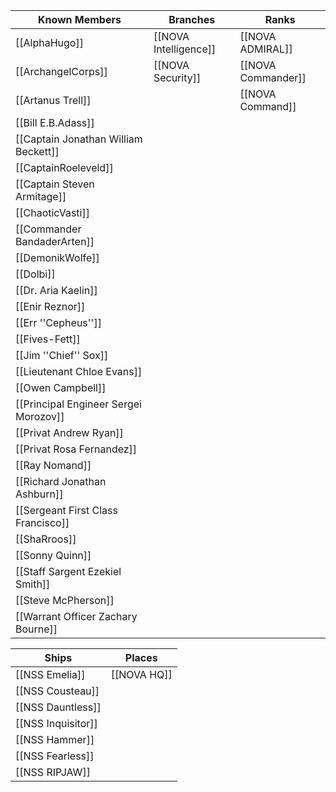 | Known Members | Branches | Ranks | 
| ------------------ | ------------------ | ------------------ |
|[[AlphaHugo]]| [[NOVA Intelligence]] | [[NOVA ADMIRAL]] 
|[[ArchangelCorps]]| [[NOVA Security]] | [[NOVA Commander]]|
|[[Artanus Trell]]| | [[NOVA Command]] |
|[[Bill E.B.Adass]]||
|[[Captain Jonathan William Beckett]]|||
|[[CaptainRoeleveld]]||
|[[Captain Steven Armitage]]|||
|[[ChaoticVasti]]|||
|[[Commander BandaderArten]]|||
|[[DemonikWolfe]]|||
|[[Dolbi]]|||
|[[Dr. Aria Kaelin]]|||
|[[Enir Reznor]]|||
|[[Err ''Cepheus'']]|||
|[[Fives-Fett]]|||
|[[Jim ''Chief'' Sox]]|||
|[[Lieutenant Chloe Evans]]|||
|[[Owen Campbell]]|||
|[[Principal Engineer Sergei Morozov]]|||
|[[Privat Andrew Ryan]]|||
|[[Privat Rosa Fernandez]]|||
|[[Ray Nomand]]|||
|[[Richard Jonathan Ashburn]]|||
|[[Sergeant First Class Francisco]]|||
|[[ShaRroos]]|||
|[[Sonny Quinn]]|||
|[[Staff Sargent Ezekiel Smith]]|||
|[[Steve McPherson]]|||
|[[Warrant Officer Zachary Bourne]]|||

| Ships | Places |
| --- | ---|
| [[NSS Emelia]]|[[NOVA HQ]] |
| [[NSS Cousteau]] ||
| [[NSS Dauntless]] ||
|[[NSS Inquisitor]] ||
| [[NSS Hammer]] ||
| [[NSS Fearless]]||
| [[NSS RIPJAW]]||